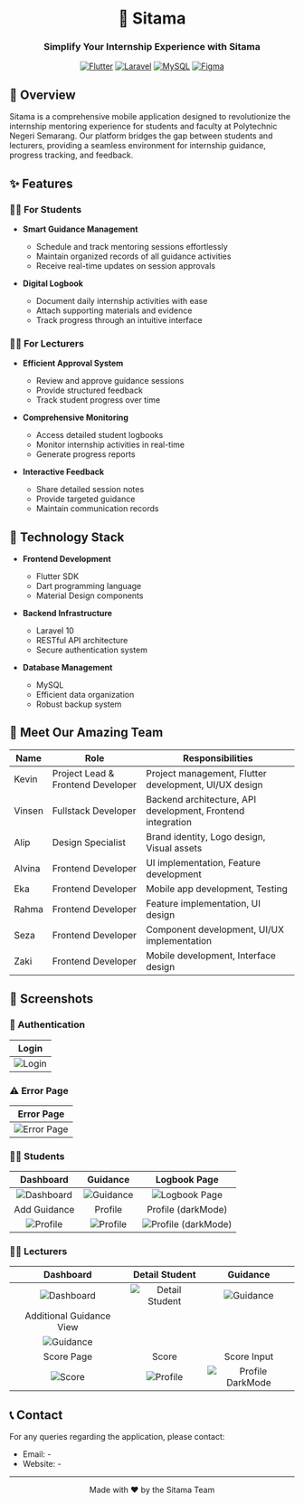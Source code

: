 <div align="center">
  
# 📱 Sitama

### Simplify Your Internship Experience with Sitama

[![Flutter](https://img.shields.io/badge/Flutter-%2302569B.svg?style=for-the-badge&logo=Flutter&logoColor=white)](https://flutter.dev)
[![Laravel](https://img.shields.io/badge/Laravel-%23FF2D20.svg?style=for-the-badge&logo=laravel&logoColor=white)](https://laravel.com)
[![MySQL](https://img.shields.io/badge/MySQL-%2300f.svg?style=for-the-badge&logo=mysql&logoColor=white)](https://www.mysql.com)
[![Figma](https://img.shields.io/badge/figma-%23F24E1E.svg?style=for-the-badge&logo=figma&logoColor=white)](https://www.figma.com)

</div>

## 🌟 Overview

Sitama is a comprehensive mobile application designed to revolutionize the internship mentoring experience for students and faculty at Polytechnic Negeri Semarang. Our platform bridges the gap between students and lecturers, providing a seamless environment for internship guidance, progress tracking, and feedback.

## ✨ Features

### 👨‍🎓 For Students
- **Smart Guidance Management**
  - Schedule and track mentoring sessions effortlessly
  - Maintain organized records of all guidance activities
  - Receive real-time updates on session approvals

- **Digital Logbook**
  - Document daily internship activities with ease
  - Attach supporting materials and evidence
  - Track progress through an intuitive interface

### 👨‍🏫 For Lecturers
- **Efficient Approval System**
  - Review and approve guidance sessions
  - Provide structured feedback
  - Track student progress over time

- **Comprehensive Monitoring**
  - Access detailed student logbooks
  - Monitor internship activities in real-time
  - Generate progress reports

- **Interactive Feedback**
  - Share detailed session notes
  - Provide targeted guidance
  - Maintain communication records

## 🚀 Technology Stack

- **Frontend Development**
  - Flutter SDK
  - Dart programming language
  - Material Design components

- **Backend Infrastructure**
  - Laravel 10
  - RESTful API architecture
  - Secure authentication system

- **Database Management**
  - MySQL
  - Efficient data organization
  - Robust backup system

## 👥 Meet Our Amazing Team

| Name | Role | Responsibilities |
|------|------|-----------------|
| Kevin | Project Lead & Frontend Developer | Project management, Flutter development, UI/UX design |
| Vinsen | Fullstack Developer | Backend architecture, API development, Frontend integration |
| Alip | Design Specialist | Brand identity, Logo design, Visual assets |
| Alvina | Frontend Developer | UI implementation, Feature development |
| Eka | Frontend Developer | Mobile app development, Testing |
| Rahma | Frontend Developer | Feature implementation, UI design |
| Seza | Frontend Developer | Component development, UI/UX implementation |
| Zaki | Frontend Developer | Mobile development, Interface design |

## 📱 Screenshots

### 🔑 Authentication
| Login |
|:---------------:|
| ![Login](assets/screenshot/login.jpg) |

### ⚠️ Error Page
| Error Page |
|:---------------:|
| ![Error Page](assets/screenshot/errorPage.jpg) |

### 👨‍🎓 Students
| Dashboard | Guidance | Logbook Page |
|:---------------:|:---------------:|:---------------:|
| ![Dashboard](assets/screenshot/homeMahasiswa.jpg) | ![Guidance](assets/screenshot/bimbingan.jpg) | ![Logbook Page](assets/screenshot/logbook.jpg) |
| Add Guidance |Profile | Profile (darkMode) |
| ![Profile](assets/screenshot/addBimbingan.jpg) | ![Profile](assets/screenshot/profile.jpg) | ![Profile (darkMode)](assets/screenshot/darkModeProfile.jpg) |

### 👨‍🏫 Lecturers
| Dashboard | Detail Student | Guidance |
|:---------------:|:---------------:|:---------------:|
| ![Dashboard](assets/screenshot/homeDosen.jpg) | ![Detail Student](assets/screenshot/detailStudent.jpg) | ![Guidance](assets/screenshot/actionBimbingan.jpg) |
| Additional Guidance View |
| ![Guidance](assets/screenshot/actionBimbingan2.jpg) |
| Score Page | Score | Score Input |
| ![Score](assets/screenshot/detailNilai.jpg) | ![Profile](assets/screenshot/falseNilai.jpg) | ![Profile DarkMode](assets/screenshot/inputNilai.jpg) |


## 📞 Contact

For any queries regarding the application, please contact:
- Email: -
- Website: -

---

<div align="center">

Made with ❤️ by the Sitama Team

</div>
